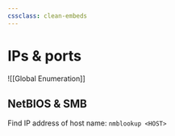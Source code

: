 ```yaml
---
cssclass: clean-embeds
---
```


# IPs & ports

![[Global Enumeration]]

## NetBIOS & SMB
Find IP address of host name:
`nmblookup <HOST>`